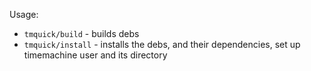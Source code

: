 Usage:

* `tmquick/build` - builds debs
* `tmquick/install` - installs the debs, and their dependencies, set up timemachine user and its directory
